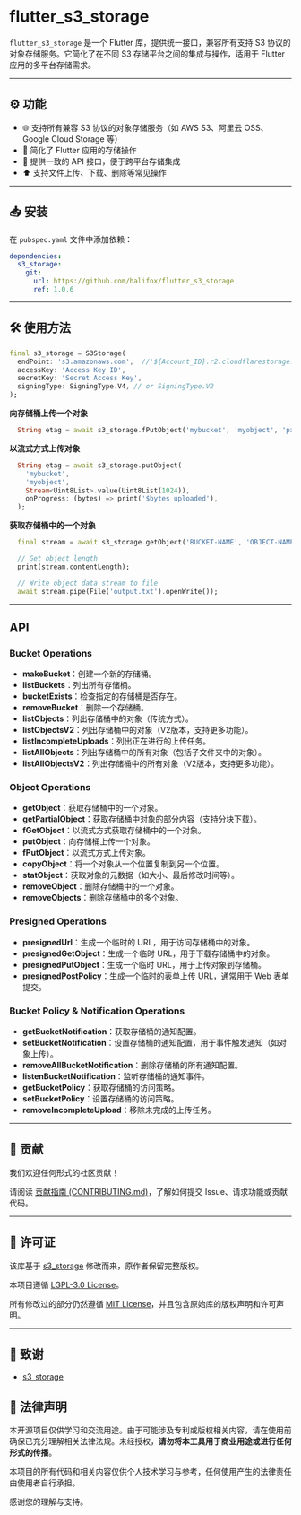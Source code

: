 # flutter_s3_storage

`flutter_s3_storage` 是一个 Flutter 库，提供统一接口，兼容所有支持 S3 协议的对象存储服务。它简化了在不同 S3 存储平台之间的集成与操作，适用于 Flutter 应用的多平台存储需求。

---

## ⚙️ 功能

- 🌐 支持所有兼容 S3 协议的对象存储服务（如 AWS S3、阿里云 OSS、Google Cloud Storage 等）
- 📱 简化了 Flutter 应用的存储操作
- 🔌 提供一致的 API 接口，便于跨平台存储集成
- ⬆️ 支持文件上传、下载、删除等常见操作

---

## 📥 安装

在 `pubspec.yaml` 文件中添加依赖：

```yaml
dependencies:
  s3_storage:
    git:
      url: https://github.com/halifox/flutter_s3_storage
      ref: 1.0.6

```

---

## 🛠️ 使用方法

```dart
final s3_storage = S3Storage(
  endPoint: 's3.amazonaws.com',  //'${Account_ID}.r2.cloudflarestorage.com'
  accessKey: 'Access Key ID',
  secretKey: 'Secret Access Key',
  signingType: SigningType.V4, // or SigningType.V2
);
```

**向存储桶上传一个对象**

```dart
  String etag = await s3_storage.fPutObject('mybucket', 'myobject', 'path/to/file');
```

**以流式方式上传对象**

```dart
  String etag = await s3_storage.putObject(
    'mybucket',
    'myobject',
    Stream<Uint8List>.value(Uint8List(1024)),
    onProgress: (bytes) => print('$bytes uploaded'),
  );
```

**获取存储桶中的一个对象**

```dart
  final stream = await s3_storage.getObject('BUCKET-NAME', 'OBJECT-NAME');

  // Get object length
  print(stream.contentLength);

  // Write object data stream to file
  await stream.pipe(File('output.txt').openWrite());
```

---

## API

### Bucket Operations
- **makeBucket**：创建一个新的存储桶。
- **listBuckets**：列出所有存储桶。
- **bucketExists**：检查指定的存储桶是否存在。
- **removeBucket**：删除一个存储桶。
- **listObjects**：列出存储桶中的对象（传统方式）。
- **listObjectsV2**：列出存储桶中的对象（V2版本，支持更多功能）。
- **listIncompleteUploads**：列出正在进行的上传任务。
- **listAllObjects**：列出存储桶中的所有对象（包括子文件夹中的对象）。
- **listAllObjectsV2**：列出存储桶中的所有对象（V2版本，支持更多功能）。

### Object Operations
- **getObject**：获取存储桶中的一个对象。
- **getPartialObject**：获取存储桶中对象的部分内容（支持分块下载）。
- **fGetObject**：以流式方式获取存储桶中的一个对象。
- **putObject**：向存储桶上传一个对象。
- **fPutObject**：以流式方式上传对象。
- **copyObject**：将一个对象从一个位置复制到另一个位置。
- **statObject**：获取对象的元数据（如大小、最后修改时间等）。
- **removeObject**：删除存储桶中的一个对象。
- **removeObjects**：删除存储桶中的多个对象。

### Presigned Operations
- **presignedUrl**：生成一个临时的 URL，用于访问存储桶中的对象。
- **presignedGetObject**：生成一个临时 URL，用于下载存储桶中的对象。
- **presignedPutObject**：生成一个临时 URL，用于上传对象到存储桶。
- **presignedPostPolicy**：生成一个临时的表单上传 URL，通常用于 Web 表单提交。

### Bucket Policy & Notification Operations
- **getBucketNotification**：获取存储桶的通知配置。
- **setBucketNotification**：设置存储桶的通知配置，用于事件触发通知（如对象上传）。
- **removeAllBucketNotification**：删除存储桶的所有通知配置。
- **listenBucketNotification**：监听存储桶的通知事件。
- **getBucketPolicy**：获取存储桶的访问策略。
- **setBucketPolicy**：设置存储桶的访问策略。
- **removeIncompleteUpload**：移除未完成的上传任务。

---

## 🤝 贡献

我们欢迎任何形式的社区贡献！  

请阅读 [贡献指南 (CONTRIBUTING.md)](CONTRIBUTING.md)，了解如何提交 Issue、请求功能或贡献代码。

---

## 📜 许可证

该库基于 [s3_storage](https://pub.dev/packages/s3_storage) 修改而来，原作者保留完整版权。

本项目遵循 [LGPL-3.0 License](License)。

所有修改过的部分仍然遵循 [MIT License](MIT%20LICENSE)，并且包含原始库的版权声明和许可声明。

---

## 🙏 致谢

- [s3_storage](https://pub.dev/packages/s3_storage)

## 📢 法律声明

本开源项目仅供学习和交流用途。由于可能涉及专利或版权相关内容，请在使用前确保已充分理解相关法律法规。未经授权，**请勿将本工具用于商业用途或进行任何形式的传播**。

本项目的所有代码和相关内容仅供个人技术学习与参考，任何使用产生的法律责任由使用者自行承担。

感谢您的理解与支持。